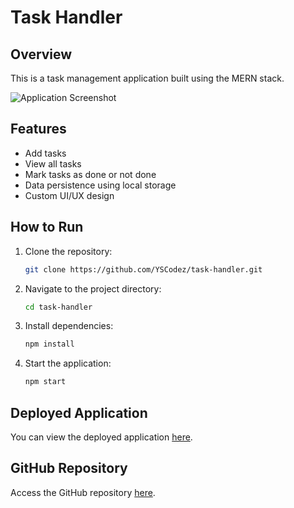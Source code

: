 # Task Handler

## Overview

This is a task management application built using the MERN stack.

![Application Screenshot](../src/img/homepage.png)

## Features

- Add tasks
- View all tasks
- Mark tasks as done or not done
- Data persistence using local storage
- Custom UI/UX design

## How to Run

1. Clone the repository:
    ```bash
    git clone https://github.com/YSCodez/task-handler.git
    ```

2. Navigate to the project directory:
    ```bash
    cd task-handler
    ```

3. Install dependencies:
    ```bash
    npm install
    ```

4. Start the application:
    ```bash
    npm start
    ```

## Deployed Application

You can view the deployed application [here](https://tskhandler.netlify.app/).

## GitHub Repository

Access the GitHub repository [here](https://github.com/YSCodez/task-handler).
